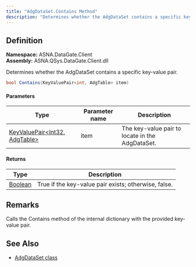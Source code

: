 ```yaml
---
title: "AdgDataSet.Contains Method"
description: "Determines whether the AdgDataSet contains a specific key-value pair."
---
```


## Definition

**Namespace:** ASNA.DataGate.Client  
**Assembly:** ASNA.QSys.DataGate.Client.dll

Determines whether the AdgDataSet contains a specific key-value pair.

```cs
bool Contains(KeyValuePair<int, AdgTable> item)
```

#### Parameters

| Type | Parameter name | Description |
| --- | --- | --- |
| [KeyValuePair\<Int32, AdgTable\>](https://learn.microsoft.com/en-us/dotnet/api/system.collections.generic.keyvaluepair-2?view=net-8.0) | item | The key-value pair to locate in the AdgDataSet. |

#### Returns

| Type | Description |
| --- | --- |
| [Boolean](https://docs.microsoft.com/en-us/dotnet/api/system.boolean) | True if the key-value pair exists; otherwise, false. |

## Remarks
Calls the Contains method of the internal dictionary with the provided key-value pair.

## See Also
- [AdgDataSet class](adg-data-set.html)
